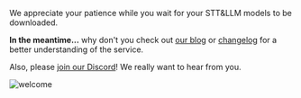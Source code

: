 We appreciate your patience while you wait for your STT&LLM models to be downloaded.  

**In the meantime...** why don't you check out [our blog](https://hyprnote.com/blog) or [changelog](https://hyprnote.canny.io/changelog) for a better understanding of the service. 

Also, please [join our Discord](https://hyprnote.com/discord)! We really want to hear from you.  

<img alt="welcome" src="https://raw.githubusercontent.com/fastrepl/hyprnote/refs/heads/main/crates/db-user/assets/welcome.png"/>
